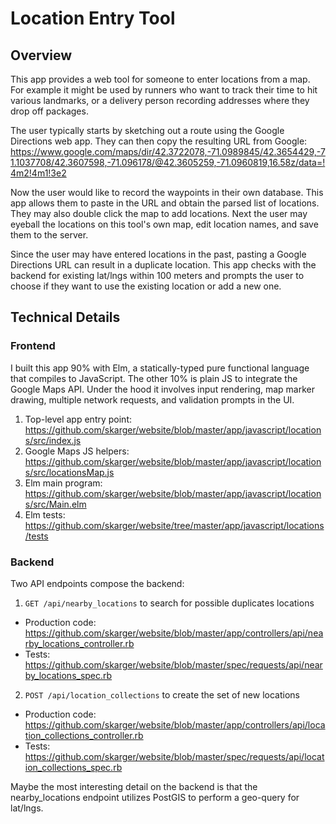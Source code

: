 # Location Entry Tool

## Overview
This app provides a web tool for someone to enter locations from a map. For example it might be used by runners who want to track their time to hit various landmarks, or a delivery person recording addresses where they drop off packages.

The user typically starts by sketching out a route using the Google Directions web app. They can then copy the resulting URL from Google:
https://www.google.com/maps/dir/42.3722078,-71.0989845/42.3654429,-71.1037708/42.3607598,-71.096178/@42.3605259,-71.0960819,16.58z/data=!4m2!4m1!3e2

Now the user would like to record the waypoints in their own database. This app allows them to paste in the URL and obtain the parsed list of locations. They may also double click the map to add locations. Next the user may eyeball the locations on this tool's own map, edit location names, and save them to the server.

Since the user may have entered locations in the past, pasting a Google Directions URL can result in a duplicate location. This app checks with the backend for existing lat/lngs within 100 meters and prompts the user to choose if they want to use the existing location or add a new one.


## Technical Details
### Frontend
I built this app 90% with Elm, a statically-typed pure functional language that compiles to JavaScript. The other 10% is plain JS to integrate the Google Maps API. Under the hood it involves input rendering, map marker drawing, multiple network requests, and validation prompts in the UI.
1. Top-level app entry point: https://github.com/skarger/website/blob/master/app/javascript/locations/src/index.js
2. Google Maps JS helpers: https://github.com/skarger/website/blob/master/app/javascript/locations/src/locationsMap.js
3. Elm main program: https://github.com/skarger/website/blob/master/app/javascript/locations/src/Main.elm
4. Elm tests: https://github.com/skarger/website/tree/master/app/javascript/locations/tests

### Backend
Two API endpoints compose the backend:
1. `GET /api/nearby_locations` to search for possible duplicates locations
  * Production code: https://github.com/skarger/website/blob/master/app/controllers/api/nearby_locations_controller.rb
  * Tests: https://github.com/skarger/website/blob/master/spec/requests/api/nearby_locations_spec.rb
2. `POST /api/location_collections` to create the set of new locations
  * Production code: https://github.com/skarger/website/blob/master/app/controllers/api/location_collections_controller.rb
  * Tests: https://github.com/skarger/website/blob/master/spec/requests/api/location_collections_spec.rb

Maybe the most interesting detail on the backend is that the nearby_locations endpoint utilizes PostGIS to perform a geo-query for lat/lngs.
